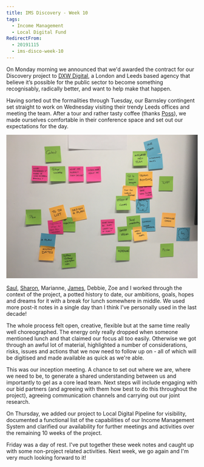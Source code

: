 ```yaml
---
title: IMS Discovery - Week 10
tags: 
  - Income Management
  - Local Digital Fund
RedirectFrom:
  - 20191115
  - ims-disco-week-10
---
```

On Monday morning we announced that we'd awarded the contract for our Discovery project to [DXW Digital](https://www.dxw.com), a London and Leeds based agency that believe it’s possible for the public sector to become something recognisably, radically better, and want to help make that happen.

Having sorted out the formalities through Tuesday, our Barnsley contingent set straight to work on Wednesday visiting their trendy Leeds offices and meeting the team. After a tour and rather tasty coffee (thanks [Poss](https://twitter.com/I_am_poss)), we made ourselves comfortable in their conference space and set out our expectations for the day.

![Post-it notes setting out our expectations](/assets/images/2019-11-15-post-it-notes.png)

[Saul](https://twitter.com/saulcozens), [Sharon](https://twitter.com/pixlz), Marianne, [James](https://twitter.com/floppy), Debbie, Zoe and I worked through the context of the project, a potted history to date, our ambitions, goals, hopes and dreams for it with a break for lunch somewhere in middle. We used more post-it notes in a single day than I think I've personally used in the last decade!

The whole process felt open, creative, flexible but at the same time really well choreographed. The energy only really dropped when someone mentioned lunch and that claimed our focus all too easily. Otherwise we got through an awful lot of material, highlighted a number of considerations, risks, issues and actions that we now need to follow up on - all of which will be digitised and made available as quick as we're able.

This was our inception meeting. A chance to set out where we are, where we need to be, to generate a shared understanding between us and importantly to gel as a core lead team. Next steps will include engaging with our bid partners (and agreeing with them how best to do this throughout the project), agreeing communication channels and carrying out our joint research.

On Thursday, we added our project to Local Digital Pipeline for visibility, documented a functional list of the capabilities of our Income Management System and clarified our availability for further meetings and activities over the remaining 10 weeks of the project.

Friday was a day of rest. I've put together these week notes and caught up with some non-project related activities. Next week, we go again and I'm very much looking forward to it!
